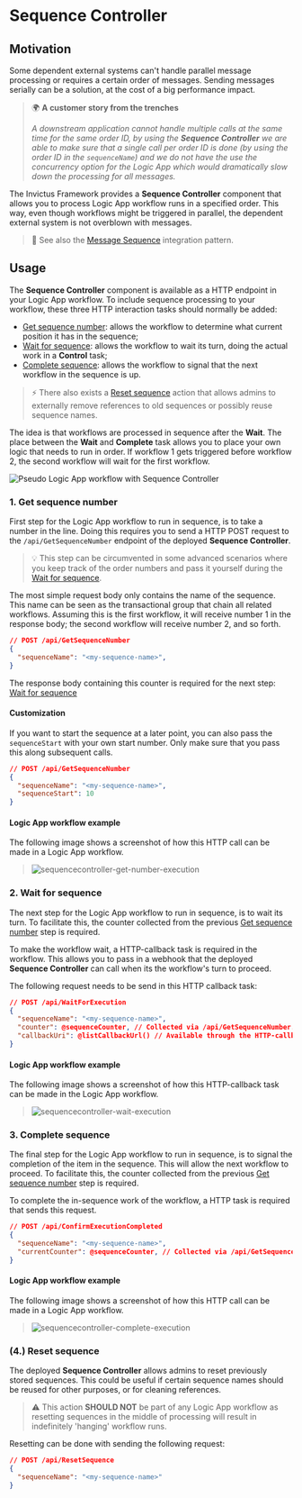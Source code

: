 # Sequence Controller

## Motivation

Some dependent external systems can't handle parallel message processing or requires a certain order of messages. Sending messages serially can be a solution, at the cost of a big performance impact.

> 🌍 **A customer story from the trenches**
> 
> *A downstream application cannot handle multiple calls at the same time for the same order ID, by using the **Sequence Controller** we are able to make sure that a single call per order ID is done (by using the order ID in the `sequenceName`) and we do not have the use the concurrency option for the Logic App which would dramatically slow down the processing for all messages.*

The Invictus Framework provides a **Sequence Controller** component that allows you to process Logic App workflow runs in a specified order. This way, even though workflows might be triggered in parallel, the dependent external system is not overblown with messages.

> 🔗 See also the [Message Sequence](https://www.enterpriseintegrationpatterns.com/patterns/messaging/MessageSequence.html) integration pattern.

## Usage

The **Sequence Controller** component is available as a HTTP endpoint in your Logic App workflow. To include sequence processing to your workflow, these three HTTP interaction tasks should normally be added:

* [Get sequence number](#_1-get-sequence-number): allows the workflow to determine what current position it has in the sequence;
* [Wait for sequence](#_2-wait-for-sequence): allows the workflow to wait its turn, doing the actual work in a **Control** task;
* [Complete sequence](#3-complete-sequence): allows the workflow to signal that the next workflow in the sequence is up.

> ⚡ There also exists a [Reset sequence](#_4-reset-sequence) action that allows admins to externally remove references to old sequences or possibly reuse sequence names.

The idea is that workflows are processed in sequence after the **Wait**. The place between the **Wait** and **Complete** task allows you to place your own logic that needs to run in order. If workflow 1 gets triggered before workflow 2, the second workflow will wait for the first workflow.

![Pseudo Logic App workflow with Sequence Controller](../../images/framework/pseudo-logic-app-w-sequence-controller.png)

### 1. Get sequence number

First step for the Logic App workflow to run in sequence, is to take a number in the line. Doing this requires you to send a HTTP POST request to the `/api/GetSequenceNumber` endpoint of the deployed **Sequence Controller**.

> 💡 This step can be circumvented in some advanced scenarios where you keep track of the order numbers and pass it yourself during the [Wait for sequence](#_2-wait-for-sequence).

The most simple request body only contains the name of the sequence. This name can be seen as the transactional group that chain all related workflows. Assuming this is the first workflow, it will receive number 1 in the response body; the second workflow will receive number 2, and so forth.

```json
// POST /api/GetSequenceNumber
{
  "sequenceName": "<my-sequence-name>",
}
```

The response body containing this counter is required for the next step: [Wait for sequence](#_2-wait-for-sequence)

#### Customization

If you want to start the sequence at a later point, you can also pass the `sequenceStart` with your own start number. Only make sure that you pass this along subsequent calls.
```json
// POST /api/GetSequenceNumber
{
  "sequenceName": "<my-sequence-name>",
  "sequenceStart": 10
}
```

#### Logic App workflow example

The following image shows a screenshot of how this HTTP call can be made in a Logic App workflow.

> ![sequencecontroller-get-number-execution](../../images/seqcont-getseqnum.jpg)

### 2. Wait for sequence

The next step for the Logic App workflow to run in sequence, is to wait its turn. To facilitate this, the counter collected from the previous [Get sequence number](#1-get-sequence-number) step is required.

To make the workflow wait, a HTTP-callback task is required in the workflow. This allows you to pass in a webhook that the deployed **Sequence Controller** can call when its the workflow's turn to proceed.

The following request needs to be send in this HTTP callback task:

```json
// POST /api/WaitForExecution
{
  "sequenceName": "<my-sequence-name>",
  "counter": @sequenceCounter, // Collected via /api/GetSequenceNumber.
  "callbackUri": @listCallbackUrl() // Available through the HTTP-callback task.
}
```

#### Logic App workflow example

The following image shows a screenshot of how this HTTP-callback task can be made in the Logic App workflow.

> ![sequencecontroller-wait-execution](../../images/seqcont-waitforexec.jpg)

### 3. Complete sequence

The final step for the Logic App workflow to run in sequence, is to signal the completion of the item in the sequence. This will allow the next workflow to proceed. To facilitate this, the counter collected from the previous [Get sequence number](#_1-get-sequence-number) step is required.

To complete the in-sequence work of the workflow, a HTTP task is required that sends this request.

```json
// POST /api/ConfirmExecutionCompleted
{
  "sequenceName": "<my-sequence-name>",
  "currentCounter": @sequenceCounter, // Collected via /api/GetSequenceNumber
}
```

#### Logic App workflow example

The following image shows a screenshot of how this HTTP call can be made in a Logic App workflow.

> ![sequencecontroller-complete-execution](../../images/seqcont-compexec.jpg)

### (4.) Reset sequence

The deployed **Sequence Controller** allows admins to reset previously stored sequences. This could be useful if certain sequence names should be reused for other purposes, or for cleaning references.

> ⚠️ This action **SHOULD NOT** be part of any Logic App workflow as resetting sequences in the middle of processing will result in indefinitely 'hanging' workflow runs.

Resetting can be done with sending the following request:

```json
// POST /api/ResetSequence
{
  "sequenceName": "<my-sequence-name>"
}
```